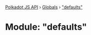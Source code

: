 [Polkadot JS API](../README.md) › [Globals](../globals.md) › ["defaults"](_defaults_.md)

# Module: "defaults"


